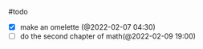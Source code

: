 #todo

- [x] make an omelette (@2022-02-07 04:30)
- [ ] do the second chapter of math(@2022-02-09 19:00)
